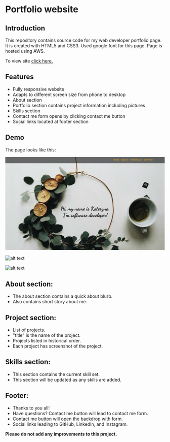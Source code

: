 # Portfolio website


## Introduction

This repository contains source code for my web developer portfolio page. It is created with HTML5 and CSS3. Used google font for this page. Page is hosted using AWS.

To view site <a href="http://kplakosh.com/">click here.</a>


## Features

- Fully responsive website
- Adapts to different screen size from phone to desktop
- About section
- Portfolio section contains project information including pictures
- Skills section
- Contact me form opens by clicking contact me button
- Social links located at footer section

## Demo

The page looks like this:

![alt text](./images/Home-Screen.jpg)

![alt text](./images/About-Portfolio.jpg)

![alt text](./images/Skills-Footer.jpg)


## About section:

- The about section contains a quick about blurb.
- Also contains short story about me.


## Project section:

- List of projects.
- "title" is the name of the project.
- Projects listed in historical order.
- Each project has screenshot of the project.

## Skills section:

- This section contains the current skill set.
- This section will be updated as any skills are added.

## Footer: 

- Thanks to you all!
- Have questions? Contact me button will lead to contact me form.
- Contact me button will open the backdrop with form.
- Social links leading to GitHub, LinkedIn, and Instagram.

**Please do not add any improvements to this project.**
